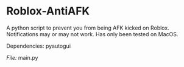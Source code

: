 # Roblox-AntiAFK
A python script to prevent you from being AFK kicked on Roblox.
Notifications may or may not work. Has only been tested on MacOS.

Dependencies: pyautogui


*File:* main.py
